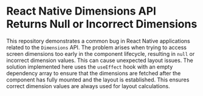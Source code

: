 # React Native Dimensions API Returns Null or Incorrect Dimensions

This repository demonstrates a common bug in React Native applications related to the `Dimensions` API.  The problem arises when trying to access screen dimensions too early in the component lifecycle, resulting in `null` or incorrect dimension values. This can cause unexpected layout issues.  The solution implemented here uses the `useEffect` hook with an empty dependency array to ensure that the dimensions are fetched after the component has fully mounted and the layout is established. This ensures correct dimension values are always used for layout calculations.